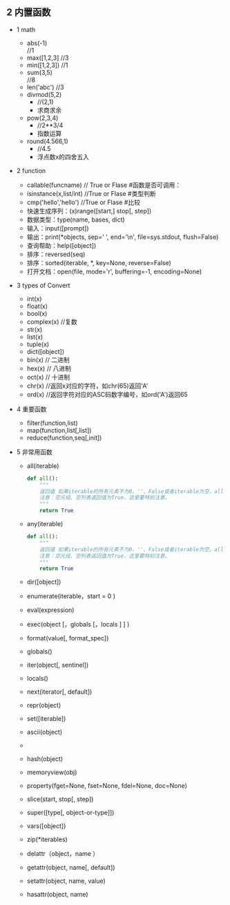 ## 2 内置函数
* 1 math 
    - abs(-1)      
        //1
    - max([1,2,3]
        //3
    - min([1,2,3]) 
        //1
    - sum(3,5)  
        //8
    - len('abc')
        //3
    - divmod(5,2)
       - //(2,1)  
       - 求商求余       
    - pow(2,3,4)
       - //2**3/4    
       - 指数运算
    - round(4.566,1)
       - //4.5
       - 浮点数x的四舍五入

* 2 function 
    - callable(funcname)  // True or Flase #函数是否可调用：
    - isinstance(x,list/int)   //True or Flase  #类型判断
    - cmp('hello','hello')      //True or Flase  #比较
    - 快速生成序列：(x)range([start,] stop[, step])
    - 数据类型：type(name, bases, dict)
    - 输入：input([prompt])
    - 输出：print(*objects, sep=' ', end='\n', file=sys.stdout, flush=False)
    - 查询帮助：help([object])
    - 排序：reversed(seq)
    - 排序：sorted(iterable, *, key=None, reverse=False)
    - 打开文档：open(file, mode='r', buffering=-1, encoding=None)

* 3 types of Convert
    - int(x)
    - float(x)
    - bool(x)
    - complex(x) //复数
    - str(x)
    - list(x)
    - tuple(x) 
    - dict([object])
    - bin(x) // 二进制
    - hex(x) // 八进制
    - oct(x) // 十进制
    - chr(x) //返回x对应的字符，如chr(65)返回‘A'
    - ord(x) //返回字符对应的ASC码数字编号，如ord('A')返回65

* 4 重要函数
    - filter(function,list)
    - map(function,list[,list])
    - reduce(function,seq[,init])

* 5 非常用函数
    - all(iterable)
        ```python
        def all():
            """
            返回值 如果iterable的所有元素不为0、''、False或者iterable为空，all(iterable)返回True，否则返回False；
            注意：空元组、空列表返回值为True，这里要特别注意。
            """
            return True   
        ```
    - any(iterable)
        ```python
        def all():
            """
            返回值 如果iterable的所有元素不为0、''、False或者iterable为空，all(iterable)返回True，否则返回False；
            注意：空元组、空列表返回值为True，这里要特别注意。
            """
            return True 
        ``` 

    - dir([object])
    - enumerate(iterable，start = 0 )
    - eval(expression)
    - exec(object [，globals [，locals ] ] )
    - format(value[, format_spec])
    - globals()
    - iter(object[, sentinel])
    - locals()
    - next(iterator[, default]) 
    - repr(object)
    - set([iterable])
    - ascii(object)     
    - 
    - hash(object)
    - memoryview(obj)
    - property(fget=None, fset=None, fdel=None, doc=None)
    - slice(start, stop[, step])
    - super([type[, object-or-type]])
    - vars([object])
    - zip(*iterables)

    - delattr（object，name ）
    - getattr(object, name[, default])
    - setattr(object, name, value)
    - hasattr(object, name)

